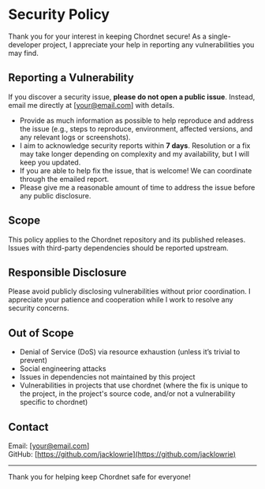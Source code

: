 # Security Policy

Thank you for your interest in keeping Chordnet secure! As a single-developer project, I appreciate your help in reporting any vulnerabilities you may find.

## Reporting a Vulnerability

If you discover a security issue, **please do not open a public issue**. Instead, email me directly at [your@email.com] with details.

- Provide as much information as possible to help reproduce and address the issue (e.g., steps to reproduce, environment, affected versions, and any relevant logs or screenshots).
- I aim to acknowledge security reports within **7 days**. Resolution or a fix may take longer depending on complexity and my availability, but I will keep you updated.
- If you are able to help fix the issue, that is welcome! We can coordinate through the emailed report.
- Please give me a reasonable amount of time to address the issue before any public disclosure.

## Scope

This policy applies to the Chordnet repository and its published releases. Issues with third-party dependencies should be reported upstream.

## Responsible Disclosure

Please avoid publicly disclosing vulnerabilities without prior coordination. I appreciate your patience and cooperation while I work to resolve any security concerns.

## Out of Scope

- Denial of Service (DoS) via resource exhaustion (unless it’s trivial to prevent)
- Social engineering attacks
- Issues in dependencies not maintained by this project
- Vulnerabilities in projects that use chordnet (where the fix is unique to the project, in the project's source code, and/or not a vulnerability specific to chordnet)

## Contact

Email: [your@email.com]  
GitHub: [https://github.com/jacklowrie](https://github.com/jacklowrie)

---

Thank you for helping keep Chordnet safe for everyone!
